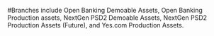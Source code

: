 #Branches include Open Banking Demoable Assets, Open Banking Production assets, NextGen PSD2 Demoable Assets, NextGen PSD2 Production Assets (Future), and Yes.com Production Assets.  
